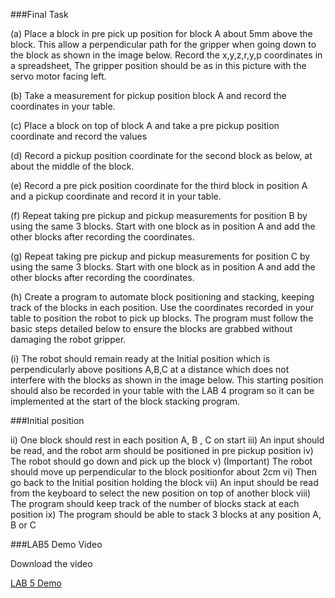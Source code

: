 ###Final Task

(a)	Place a block in pre pick up position for block A about 5mm above the block. This allow a perpendicular path for the gripper when going down to the block as shown in the image below. Record the x,y,z,r,y,p coordinates in a spreadsheet, The gripper position should be as in this picture with the servo motor facing left.

(b)	Take a measurement for pickup position block A and record the coordinates in your table.

(c)	Place a block on top of block A and take a pre pickup position coordinate and record the values 

(d)	Record a pickup position coordinate for the second block as below, at about the middle of the block.

(e)	Record a pre pick position coordinate for the third block in position A and a pickup coordinate and record it in your table.

(f)	Repeat taking pre pickup and pickup measurements for position B by using the same 3 blocks. Start with one block as in position A and add the other blocks after recording the coordinates.

(g)	Repeat taking pre pickup and pickup measurements for position C by using the same 3 blocks. Start with one block as in position A and add the other blocks after recording the coordinates.

(h)	Create a program to automate block positioning and stacking, keeping track of the blocks in each position. Use the coordinates recorded in your table to position the robot to pick up blocks. The program must follow the basic steps detailed below to ensure the blocks are grabbed without damaging the robot gripper. 

(i)	The robot should remain ready at the Initial position which is perpendicularly above positions A,B,C at a distance which does not interfere with the blocks as shown in the image below. This starting position should also be recorded in your table with the LAB 4 program so it can be implemented at the start of the block stacking program.


###Initial position
 
ii)	One block should rest in each position A, B , C on start
iii)	An input should be read, and the robot arm should be positioned in pre pickup position
iv)	The robot should go down and pick up the block
v)	(Important) The robot should move up perpendicular to the block positionfor about 2cm 
vi)	Then go back to the Initial position holding the block
vii)	An input should be read from the keyboard to select the new position on top of another block 
viii)	The program should keep track of the number of blocks stack at each position
ix)	The program should be able to stack 3 blocks at any position A, B or C

###LAB5 Demo Video

Download the video

[LAB 5 Demo](https://github.com/LSBU-Electronics-Lab/NiryoOneExperiments/blob/main/LAB5%20demo4.mp4)
